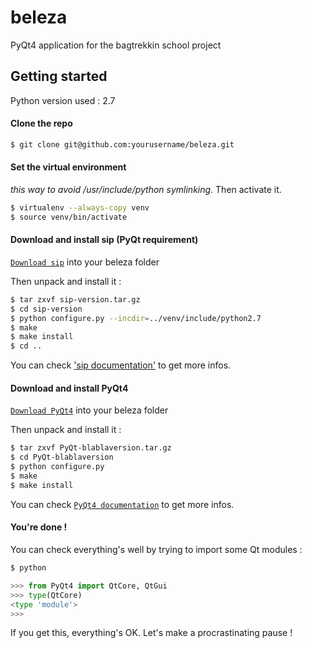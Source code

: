 # beleza
PyQt4 application for the bagtrekkin school project

## Getting started

Python version used : 2.7

#### Clone the repo

```bash
$ git clone git@github.com:yourusername/beleza.git
````

#### Set the virtual environment 

*this way to avoid /usr/include/python symlinking*.
Then activate it.

```bash
$ virtualenv --always-copy venv
$ source venv/bin/activate
```

#### Download and install sip (PyQt requirement) 


[`Download sip`](http://www.riverbankcomputing.com/software/sip/download) into your beleza folder


Then unpack and install it : 
```bash
$ tar zxvf sip-version.tar.gz
$ cd sip-version
$ python configure.py --incdir=../venv/include/python2.7
$ make
$ make install
$ cd ..
```

You can check ['sip documentation'](http://pyqt.sourceforge.net/Docs/sip4/) to get more infos.


#### Download and install PyQt4


[`Download PyQt4`](http://www.riverbankcomputing.com/software/pyqt/download) into your beleza folder


Then unpack and install it : 
```bash
$ tar zxvf PyQt-blablaversion.tar.gz
$ cd PyQt-blablaversion
$ python configure.py 
$ make
$ make install
```


You can check [`PyQt4 documentation`](http://pyqt.sourceforge.net/Docs/PyQt4/) to get more infos.

#### You're done !

You can check everything's well by trying to import some Qt modules :

```bash
$ python
````
```python
>>> from PyQt4 import QtCore, QtGui
>>> type(QtCore)
<type 'module'>
>>>
```

If you get this, everything's OK. Let's make a procrastinating pause !



